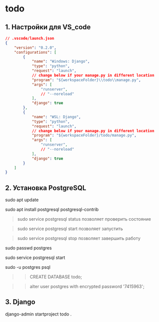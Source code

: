 # todo

## 1. Настройки для VS_code

```  json
// .vscode/launch.json
{
    "version": "0.2.0",
    "configurations": [
        {
            "name": "Windows: Django",
            "type": "python",
            "request": "launch",
            // change below if your manage.py in different location
            "program": "${workspaceFolder}\\todo\\manage.py",
            "args": [
                "runserver",
                // "--noreload"
            ],
            "django": true
        },
        {
            "name": "WSL: Django",
            "type": "python",
            "request": "launch",
            // change below if your manage.py in different location
            "program": "${workspaceFolder}/todo/manage.py",
            "args": [
                "runserver",
                // "--noreload"
            ],
            "django": true
        }
    ]
}
```

## 2. Установка PostgreSQL

sudo apt update

sudo apt install postgresql postgresql-contrib

> sudo service postgresql status позволяет проверить состояние

> sudo service postgresql start позволяет запустить

> sudo service postgresql stop позволяет завершить работу

sudo passwd postgres

sudo service postgresql start

sudo -u postgres psql

>> CREATE DATABASE todo;

>> alter user postgres with encrypted password '7415963';

## 3. Django

django-admin startproject todo .
